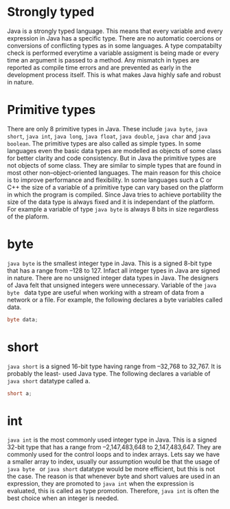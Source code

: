 # Strongly typed
Java is a strongly typed language. This means that every variable and every expression in Java has a specific type. There are no automatic coercions or conversions of conflicting types as in some languages. A type compatabilty check is performed everytime a variable assigment is being made or every time an argument is passed to a method. Any mismatch in types are reported as compile time errors and are prevented as early in the development process itself. This is what makes Java highly safe and robust in nature.

# Primitive types
There are only 8 primitive types in Java. These include ```java byte```, ```java short```, ```java int```, ```java long```, ```java float```, ```java double```, ```java char``` and ```java boolean```. The primitive types are also called as simple types. In some languages even the basic data types are modelled as objects of some class for better clarity and code consistency. But in Java the primitive types are not objects of some class. They are similar to simple types that are found in most other non–object-oriented languages. The main reason for this choice is to improve performance and flexibility. In some languages such a C or C++ the size of a variable of a primitive type can vary based on the platform in which the program is compiled. Since Java tries to achieve portability the size of the data type is always fixed and it is independant of the platform. For example a variable of type ```java byte``` is always 8 bits in size regardless of the plaform.

# byte
```java byte``` is the smallest integer type in Java. This is a signed 8-bit type that has a range from –128 to 127. Infact all integer types in Java are signed in nature. There are no unsigned integer data types in Java. The designers of Java felt that unsigned integers were unnecessary. Variable of the ```java byte ``` data type are useful when working with a stream of data from a network or a file. For example, the following declares a byte variables called data.
```java 
byte data;
```

# short
```java short``` is a signed 16-bit type having range from –32,768 to 32,767. It is probably the least- used Java type. The following declares a variable of ```java short``` datatype called a.
```java 
short a;
```

# int
```java int``` is the most commonly used integer type in Java. This is a signed 32-bit type that has a range from –2,147,483,648 to 2,147,483,647. They are commonly used for the control loops and to index arrays. Lets say we have a smaller array to index, usually our assumption would be that the usage of ```java byte ``` or ```java short``` datatype would be more efficient, but this is not the case. The reason is that whenever byte and short values are used in an expression, they are promoted to ```java int``` when the expression is evaluated, this is called as type promotion. Therefore, ```java int``` is often the best choice when an integer is needed.

